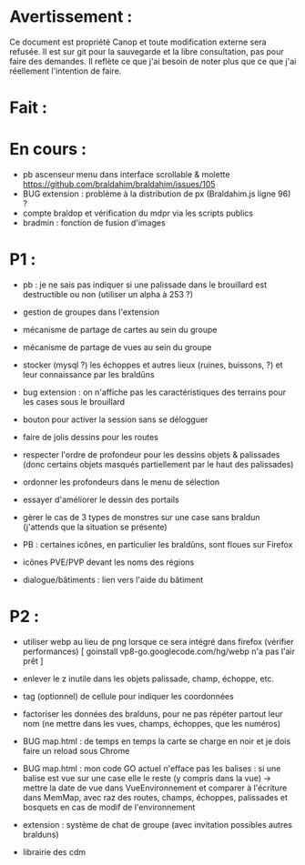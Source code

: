 Avertissement :
===============

Ce document est propriété Canop et toute modification externe sera refusée. Il est sur git pour la sauvegarde et la libre consultation, pas pour faire des demandes. Il reflète ce que j'ai besoin de noter plus que ce que j'ai réellement l'intention de faire.

Fait :
======

En cours :
==========

* pb ascenseur menu dans interface scrollable & molette https://github.com/braldahim/braldahim/issues/105
* BUG extension : problème à la distribution de px (Braldahim.js ligne 96) ?
* compte braldop et vérification du mdpr via les scripts publics
* bradmin : fonction de fusion d'images

P1 :
====

* pb : je ne sais pas indiquer si une palissade dans le brouillard est destructible ou non (utiliser un alpha à 253 ?)

* gestion de groupes dans l'extension
* mécanisme de partage de cartes au sein du groupe
* mécanisme de partage de vues au sein du groupe
* stocker (mysql ?) les échoppes et autres lieux (ruines, buissons, ?) et leur connaissance par les braldûns

* bug extension : on n'affiche pas les caractéristiques des terrains pour les cases sous le brouillard

* bouton pour activer la session sans se délogguer

* faire de jolis dessins pour les routes

* respecter l'ordre de profondeur pour les dessins objets & palissades (donc certains objets masqués partiellement par le haut des palissades)

* ordonner les profondeurs dans le menu de sélection
* essayer d'améliorer le dessin des portails
* gèrer le cas de 3 types de monstres sur une case sans braldun (j'attends que la situation se présente)
* PB : certaines icônes, en particulier les braldûns, sont floues sur Firefox
* icônes PVE/PVP devant les noms des régions
* dialogue/bâtiments : lien vers l'aide du bâtiment

P2 :
====

* utiliser webp au lieu de png lorsque ce sera intégré dans firefox (vérifier performances) [ goinstall vp8-go.googlecode.com/hg/webp n'a pas l'air prêt ]
* enlever le z inutile dans les objets palissade, champ, échoppe, etc.
* tag (optionnel) de cellule pour indiquer les coordonnées
* factoriser les données des bralduns, pour ne pas répéter partout leur nom (ne mettre dans les vues, champs, échoppes, que les numéros)
* BUG map.html : de temps en temps la carte se charge en noir et je dois faire un reload sous Chrome
* BUG map.html : mon code GO actuel n'efface pas les balises : si une balise est vue sur une case elle le reste (y compris dans la vue)
	-> mettre la date de vue dans VueEnvironnement et comparer à l'écriture dans MemMap, avec raz des routes, champs, échoppes, palissades et bosquets en cas de modif de l'environnement
* extension : système de chat de groupe (avec invitation possibles autres bralduns)

* librairie des cdm
